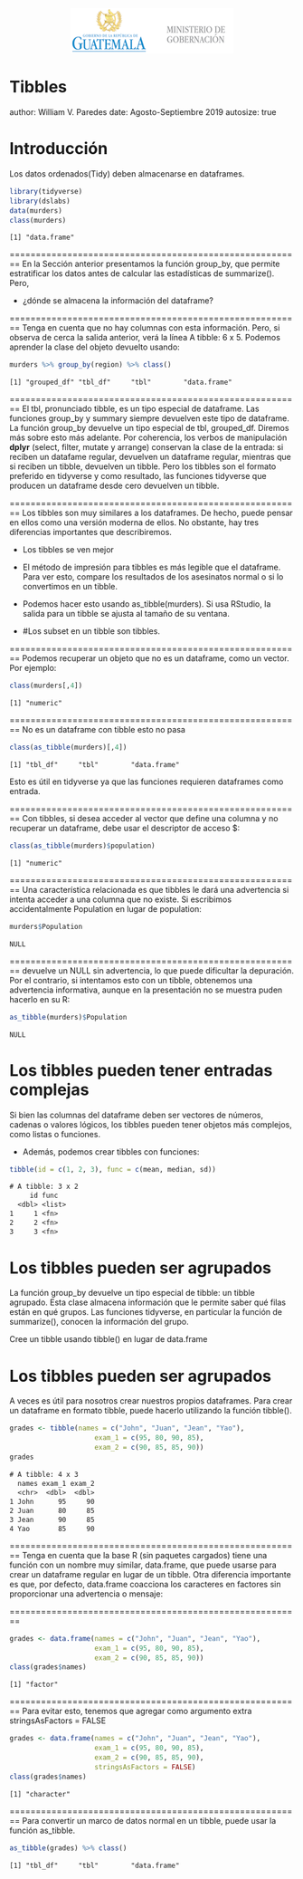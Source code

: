 <p align="center">
<img src="logomingob2018.png">
</p>

Tibbles
========================================================
author: William V. Paredes
date: Agosto-Septiembre 2019
autosize: true

Introducción
========================================================
Los datos ordenados(Tidy) deben almacenarse en dataframes. 


```r
library(tidyverse)
library(dslabs)
data(murders)
class(murders)
```

```
[1] "data.frame"
```

========================================================
En la Sección anterior presentamos la función group_by, que permite estratificar los datos antes de calcular las estadísticas de summarize(). Pero, 

- ¿dónde se almacena la información del dataframe?


========================================================
Tenga en cuenta que no hay columnas con esta información. Pero, si observa de cerca la salida anterior, verá la línea A tibble: 6 x 5. Podemos aprender la clase del objeto devuelto usando:

```r
murders %>% group_by(region) %>% class()
```

```
[1] "grouped_df" "tbl_df"     "tbl"        "data.frame"
```


========================================================
El tbl, pronunciado tibble, es un tipo especial de dataframe. Las funciones group_by y summary siempre devuelven este tipo de dataframe. La función group_by devuelve un tipo especial de tbl, grouped_df. Diremos más sobre esto más adelante. Por coherencia, los verbos de manipulación __dplyr__ (select, filter, mutate y arrange) conservan la clase de la entrada: si reciben un datafame regular, devuelven un dataframe regular, mientras que si reciben un tibble, devuelven un tibble. Pero los tibbles son el formato preferido en tidyverse y como resultado, las funciones tidyverse que producen un dataframe desde cero devuelven un tibble.

========================================================
Los tibbles son muy similares a los dataframes. De hecho, puede pensar en ellos como una versión moderna de ellos. No obstante, hay tres diferencias importantes que describiremos.

- Los tibbles se ven mejor

- El método de impresión para tibbles es más legible que el dataframe. Para ver esto, compare los resultados de los asesinatos normal o si lo convertimos en un tibble.

- Podemos hacer esto usando as_tibble(murders). Si usa RStudio, la salida para un tibble se ajusta al tamaño de su ventana. 

- #Los subset en un tibble son tibbles.


========================================================
Podemos recuperar un objeto que no es un dataframe, como un vector. Por ejemplo:


```r
class(murders[,4])
```

```
[1] "numeric"
```

========================================================
No es un dataframe con tibble esto no pasa


```r
class(as_tibble(murders)[,4])
```

```
[1] "tbl_df"     "tbl"        "data.frame"
```

Esto es útil en tidyverse ya que las funciones requieren dataframes como entrada.


========================================================
Con tibbles, si desea acceder al vector que define una columna y no recuperar un dataframe, debe usar el descriptor de acceso $:


```r
class(as_tibble(murders)$population)
```

```
[1] "numeric"
```


========================================================
Una característica relacionada es que tibbles le dará una advertencia si intenta acceder a una columna que no existe. Si escribimos accidentalmente Population en lugar de population:

```r
murders$Population
```

```
NULL
```


========================================================
devuelve un NULL sin advertencia, lo que puede dificultar la depuración. Por el contrario, si intentamos esto con un tibble, obtenemos una advertencia informativa, aunque en la presentación no se muestra puden hacerlo en su R:

```r
as_tibble(murders)$Population
```

```
NULL
```

Los tibbles pueden tener entradas complejas
========================================================
Si bien las columnas del dataframe deben ser vectores de números, cadenas o valores lógicos, los tibbles pueden tener objetos más complejos, como listas o funciones. 

- Además, podemos crear tibbles con funciones:

```r
tibble(id = c(1, 2, 3), func = c(mean, median, sd))
```

```
# A tibble: 3 x 2
     id func  
  <dbl> <list>
1     1 <fn>  
2     2 <fn>  
3     3 <fn>  
```


Los tibbles pueden ser agrupados
========================================================
La función group_by devuelve un tipo especial de tibble: un tibble agrupado. Esta clase almacena información que le permite saber qué filas están en qué grupos. Las funciones tidyverse, en particular la función de summarize(), conocen la información del grupo.

Cree un tibble usando tibble() en lugar de data.frame

Los tibbles pueden ser agrupados
========================================================
A veces es útil para nosotros crear nuestros propios dataframes. Para crear un dataframe en formato tibble, puede hacerlo utilizando la función tibble().

```r
grades <- tibble(names = c("John", "Juan", "Jean", "Yao"), 
                     exam_1 = c(95, 80, 90, 85), 
                     exam_2 = c(90, 85, 85, 90))
grades
```

```
# A tibble: 4 x 3
  names exam_1 exam_2
  <chr>  <dbl>  <dbl>
1 John      95     90
2 Juan      80     85
3 Jean      90     85
4 Yao       85     90
```

========================================================
Tenga en cuenta que la base R (sin paquetes cargados) tiene una función con un nombre muy similar, data.frame, que puede usarse para crear un dataframe regular en lugar de un tibble. Otra diferencia importante es que, por defecto, data.frame coacciona los caracteres en factores sin proporcionar una advertencia o mensaje:

========================================================

```r
grades <- data.frame(names = c("John", "Juan", "Jean", "Yao"), 
                     exam_1 = c(95, 80, 90, 85), 
                     exam_2 = c(90, 85, 85, 90))
class(grades$names)
```

```
[1] "factor"
```


========================================================
Para evitar esto, tenemos que agregar como argumento extra stringsAsFactors = FALSE

```r
grades <- data.frame(names = c("John", "Juan", "Jean", "Yao"), 
                     exam_1 = c(95, 80, 90, 85), 
                     exam_2 = c(90, 85, 85, 90),
                     stringsAsFactors = FALSE)
class(grades$names)
```

```
[1] "character"
```


========================================================
Para convertir un marco de datos normal en un tibble, puede usar la función as_tibble.

```r
as_tibble(grades) %>% class()
```

```
[1] "tbl_df"     "tbl"        "data.frame"
```







